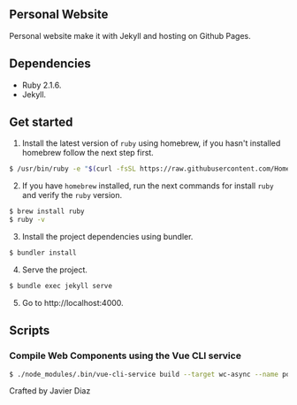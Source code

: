 ## Personal Website
Personal website make it with Jekyll and hosting on Github Pages.

## Dependencies
- Ruby 2.1.6.
- Jekyll.

## Get started
1. Install the latest version of `ruby` using homebrew, if you hasn't installed homebrew follow the next step first.
```sh
$ /usr/bin/ruby -e "$(curl -fsSL https://raw.githubusercontent.com/Homebrew/install/master/install)"
```
2. If you have `homebrew` installed, run the next commands for install `ruby` and verify the `ruby` version.
```sh
$ brew install ruby
$ ruby -v
```
3. Install the project dependencies using bundler.
```sh
$ bundler install
```
4. Serve the project.
```sh
$ bundle exec jekyll serve
```
5. Go to http://localhost:4000.

## Scripts
### Compile Web Components using the Vue CLI service
```sh
$ ./node_modules/.bin/vue-cli-service build --target wc-async --name portfolio 'src/*.vue' --dest assets/js
```

Crafted by Javier Diaz